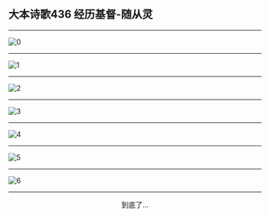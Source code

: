 
## 大本诗歌436 经历基督-随从灵
        
<div id="aplayer0"></div>

---

<img alt="0" data-original="/data/d0436/0">

---

<img alt="1" data-original="/data/d0436/1">

---

<img alt="2" data-original="/data/d0436/2">

---

<img alt="3" data-original="/data/d0436/3">

---

<img alt="4" data-original="/data/d0436/4">

---

<img alt="5" data-original="/data/d0436/5">

---

<img alt="6" data-original="/data/d0436/6">

---

<p style="text-align: center">到底了...</p>

<script src="/js/dist-view.js"></script>

<script>
MAIN.id = 'd0436';
        
const ap0 = new APlayer({
    container: document.getElementById('aplayer0'),
    volume: 1,
    loop: 'none',
    preload: 'none',
    audio: [{
        name: '大本诗歌436.mp3',
        artist: '大本诗歌',
        url: 'https://res.wx.qq.com/voice/getvoice?mediaid=MzI0NTk3MDM5M18yMjQ3NDkyODc2',
        cover: '/favicon'
    }]
});
</script>
